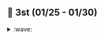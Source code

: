 <!--
https://github.com/ikatyang/emoji-cheat-sheet/blob/master/README.md
-->

## :punch: 3st (01/25 - 01/30)

<details><summary> :wave:  </summary>
<p>
 
- 문제 링크: https://leetcode.com/problems/

### :green_book: title
``` java

 ```

</p>
</details>


